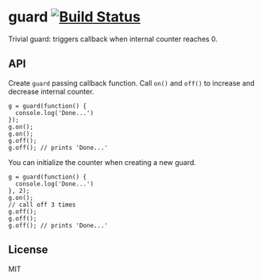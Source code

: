 # guard [![Build Status](https://secure.travis-ci.org/code42day/guard.png)](http://travis-ci.org/code42day/guard)

Trivial guard: triggers callback when internal counter reaches 0.

## API

Create ```guard``` passing callback function. Call ```on()``` and ```off()``` to increase and
decrease internal counter.

    g = guard(function() {
      console.log('Done...')
    });
    g.on();
    g.on();
    g.off();
    g.off(); // prints 'Done...'

You can initialize the counter when creating a new guard.

    g = guard(function() {
      console.log('Done...')
    }, 2);
    g.on();
    // call off 3 times
    g.off();
    g.off();
    g.off(); // prints 'Done...'

## License

MIT
